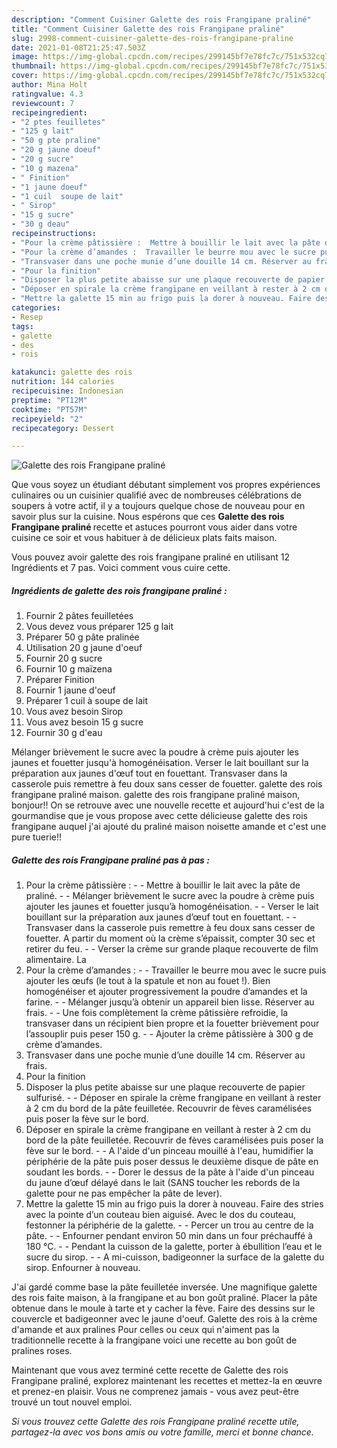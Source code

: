 ```yaml
---
description: "Comment Cuisiner Galette des rois Frangipane praliné"
title: "Comment Cuisiner Galette des rois Frangipane praliné"
slug: 2998-comment-cuisiner-galette-des-rois-frangipane-praline
date: 2021-01-08T21:25:47.503Z
image: https://img-global.cpcdn.com/recipes/299145bf7e78fc7c/751x532cq70/galette-des-rois-frangipane-praline-photo-principale-de-la-recette.jpg
thumbnail: https://img-global.cpcdn.com/recipes/299145bf7e78fc7c/751x532cq70/galette-des-rois-frangipane-praline-photo-principale-de-la-recette.jpg
cover: https://img-global.cpcdn.com/recipes/299145bf7e78fc7c/751x532cq70/galette-des-rois-frangipane-praline-photo-principale-de-la-recette.jpg
author: Mina Holt
ratingvalue: 4.3
reviewcount: 7
recipeingredient:
- "2 ptes feuilletes"
- "125 g lait"
- "50 g pte praline"
- "20 g jaune doeuf"
- "20 g sucre"
- "10 g mazena"
- " Finition"
- "1 jaune doeuf"
- "1 cuil  soupe de lait"
- " Sirop"
- "15 g sucre"
- "30 g deau"
recipeinstructions:
- "Pour la crème pâtissière :  Mettre à bouillir le lait avec la pâte de praliné.  Mélanger brièvement le sucre avec la poudre à crème puis ajouter les jaunes et fouetter jusqu’à homogénéisation.  Verser le lait bouillant sur la préparation aux jaunes d’œuf tout en fouettant.  Transvaser dans la casserole puis remettre à feu doux sans cesser de fouetter. A partir du moment où la crème s’épaissit, compter 30 sec et retirer du feu.  Verser la crème sur grande plaque recouverte de film alimentaire. La"
- "Pour la crème d’amandes :  Travailler le beurre mou avec le sucre puis ajouter les œufs (le tout à la spatule et non au fouet !). Bien homogénéiser et ajouter progressivement la poudre d’amandes et la farine.  Mélanger jusqu’à obtenir un appareil bien lisse. Réserver au frais.  Une fois complètement la crème pâtissière refroidie, la transvaser dans un récipient bien propre et la fouetter brièvement pour l’assouplir puis peser 150 g.  Ajouter la crème pâtissière à 300 g de crème d’amandes."
- "Transvaser dans une poche munie d’une douille 14 cm. Réserver au frais."
- "Pour la finition"
- "Disposer la plus petite abaisse sur une plaque recouverte de papier sulfurisé.  Déposer en spirale la crème frangipane en veillant à rester à 2 cm du bord de la pâte feuilletée. Recouvrir de fèves caramélisées puis poser la fève sur le bord."
- "Déposer en spirale la crème frangipane en veillant à rester à 2 cm du bord de la pâte feuilletée. Recouvrir de fèves caramélisées puis poser la fève sur le bord.  A l&#39;aide d&#39;un pinceau mouillé à l&#39;eau, humidifier la périphérie de la pâte puis poser dessus le deuxième disque de pâte en soudant les bords.  Dorer le dessus de la pâte à l&#39;aide d&#39;un pinceau du jaune d’œuf délayé dans le lait (SANS toucher les rebords de la galette pour ne pas empêcher la pâte de lever)."
- "Mettre la galette 15 min au frigo puis la dorer à nouveau. Faire des stries avec la pointe d’un couteau bien aiguisé. Avec le dos du couteau, festonner la périphérie de la galette.  Percer un trou au centre de la pâte.  Enfourner pendant environ 50 min dans un four préchauffé à 180 °C.  Pendant la cuisson de la galette, porter à ébullition l’eau et le sucre du sirop.  A mi-cuisson, badigeonner la surface de la galette du sirop. Enfourner à nouveau."
categories:
- Resep
tags:
- galette
- des
- rois

katakunci: galette des rois 
nutrition: 144 calories
recipecuisine: Indonesian
preptime: "PT12M"
cooktime: "PT57M"
recipeyield: "2"
recipecategory: Dessert

---
```



![Galette des rois Frangipane praliné](https://img-global.cpcdn.com/recipes/299145bf7e78fc7c/751x532cq70/galette-des-rois-frangipane-praline-photo-principale-de-la-recette.jpg)

Que vous soyez un étudiant débutant simplement vos propres expériences culinaires ou un cuisinier qualifié avec de nombreuses célébrations de soupers à votre actif, il y a toujours quelque chose de nouveau pour en savoir plus sur la cuisine. Nous espérons que ces <strong> Galette des rois Frangipane praliné </strong> recette et astuces pourront vous aider dans votre cuisine ce soir et vous habituer à de délicieux plats faits maison.

<!--inarticleads1-->

Vous pouvez avoir galette des rois frangipane praliné en utilisant 12 Ingrédients et 7 pas. Voici comment vous cuire cette.

##### Ingrédients de galette des rois frangipane praliné :

1. Fournir 2 pâtes feuilletées
1. Vous devez vous préparer 125 g lait
1. Préparer 50 g pâte pralinée
1. Utilisation 20 g jaune d&#39;oeuf
1. Fournir 20 g sucre
1. Fournir 10 g maïzena
1. Préparer  Finition
1. Fournir 1 jaune d&#39;oeuf
1. Préparer 1 cuil à soupe de lait
1. Vous avez besoin  Sirop
1. Vous avez besoin 15 g sucre
1. Fournir 30 g d&#39;eau


Mélanger brièvement le sucre avec la poudre à crème puis ajouter les jaunes et fouetter jusqu&#39;à homogénéisation. Verser le lait bouillant sur la préparation aux jaunes d&#39;œuf tout en fouettant. Transvaser dans la casserole puis remettre à feu doux sans cesser de fouetter. galette des rois frangipane praliné maison. galette des rois frangipane praliné maison, bonjour!! On se retrouve avec une nouvelle recette et aujourd&#39;hui c&#39;est de la gourmandise que je vous propose avec cette délicieuse galette des rois frangipane auquel j&#39;ai ajouté du praliné maison noisette amande et c&#39;est une pure tuerie!! 

<!--inarticleads2-->

##### Galette des rois Frangipane praliné pas à pas :

1. Pour la crème pâtissière : -  - Mettre à bouillir le lait avec la pâte de praliné. -  - Mélanger brièvement le sucre avec la poudre à crème puis ajouter les jaunes et fouetter jusqu’à homogénéisation. -  - Verser le lait bouillant sur la préparation aux jaunes d’œuf tout en fouettant. -  - Transvaser dans la casserole puis remettre à feu doux sans cesser de fouetter. A partir du moment où la crème s’épaissit, compter 30 sec et retirer du feu. -  - Verser la crème sur grande plaque recouverte de film alimentaire. La
1. Pour la crème d’amandes : -  - Travailler le beurre mou avec le sucre puis ajouter les œufs (le tout à la spatule et non au fouet !). Bien homogénéiser et ajouter progressivement la poudre d’amandes et la farine. -  - Mélanger jusqu’à obtenir un appareil bien lisse. Réserver au frais. -  - Une fois complètement la crème pâtissière refroidie, la transvaser dans un récipient bien propre et la fouetter brièvement pour l’assouplir puis peser 150 g. -  - Ajouter la crème pâtissière à 300 g de crème d’amandes.
1. Transvaser dans une poche munie d’une douille 14 cm. Réserver au frais.
1. Pour la finition
1. Disposer la plus petite abaisse sur une plaque recouverte de papier sulfurisé. -  - Déposer en spirale la crème frangipane en veillant à rester à 2 cm du bord de la pâte feuilletée. Recouvrir de fèves caramélisées puis poser la fève sur le bord.
1. Déposer en spirale la crème frangipane en veillant à rester à 2 cm du bord de la pâte feuilletée. Recouvrir de fèves caramélisées puis poser la fève sur le bord. -  - A l&#39;aide d&#39;un pinceau mouillé à l&#39;eau, humidifier la périphérie de la pâte puis poser dessus le deuxième disque de pâte en soudant les bords. -  - Dorer le dessus de la pâte à l&#39;aide d&#39;un pinceau du jaune d’œuf délayé dans le lait (SANS toucher les rebords de la galette pour ne pas empêcher la pâte de lever).
1. Mettre la galette 15 min au frigo puis la dorer à nouveau. Faire des stries avec la pointe d’un couteau bien aiguisé. Avec le dos du couteau, festonner la périphérie de la galette. -  - Percer un trou au centre de la pâte. -  - Enfourner pendant environ 50 min dans un four préchauffé à 180 °C. -  - Pendant la cuisson de la galette, porter à ébullition l’eau et le sucre du sirop. -  - A mi-cuisson, badigeonner la surface de la galette du sirop. Enfourner à nouveau.


J&#39;ai gardé comme base la pâte feuilletée inversée. Une magnifique galette des rois faite maison, à la frangipane et au bon goût praliné. Placer la pâte obtenue dans le moule à tarte et y cacher la fève. Faire des dessins sur le couvercle et badigeonner avec le jaune d&#39;oeuf. Galette des rois à la crème d&#39;amande et aux pralines Pour celles ou ceux qui n&#39;aiment pas la traditionnelle recette à la frangipane voici une recette au bon goût de pralines roses. 

<!--inarticleads1-->

<p>
Maintenant que vous avez terminé cette recette de Galette des rois Frangipane praliné, explorez maintenant les recettes et mettez-la en œuvre et prenez-en plaisir. Vous ne comprenez jamais - vous avez peut-être trouvé un tout nouvel emploi.
</p>

<p>
<i>Si vous trouvez cette Galette des rois Frangipane praliné recette utile, partagez-la avec vos bons amis ou votre famille, merci et bonne chance.</i>
</p>

